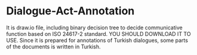# Dialogue-Act-Annotation
It is draw.io file, including binary decision tree to decide communicative function based on ISO 24617-2 standard.
YOU SHOULD DOWNLOAD IT TO USE.
Since it is prepared for annotations of Turkish dialogues, some parts of the documents is written in Turkish.
